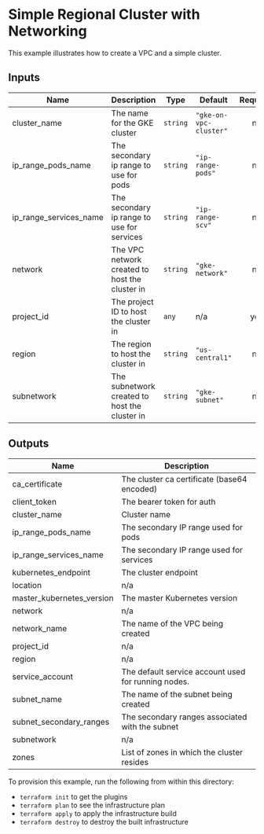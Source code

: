 # Simple Regional Cluster with Networking

This example illustrates how to create a VPC and a simple cluster.

<!-- BEGINNING OF PRE-COMMIT-TERRAFORM DOCS HOOK -->
## Inputs

| Name | Description | Type | Default | Required |
|------|-------------|------|---------|:--------:|
| cluster\_name | The name for the GKE cluster | `string` | `"gke-on-vpc-cluster"` | no |
| ip\_range\_pods\_name | The secondary ip range to use for pods | `string` | `"ip-range-pods"` | no |
| ip\_range\_services\_name | The secondary ip range to use for services | `string` | `"ip-range-scv"` | no |
| network | The VPC network created to host the cluster in | `string` | `"gke-network"` | no |
| project\_id | The project ID to host the cluster in | `any` | n/a | yes |
| region | The region to host the cluster in | `string` | `"us-central1"` | no |
| subnetwork | The subnetwork created to host the cluster in | `string` | `"gke-subnet"` | no |

## Outputs

| Name | Description |
|------|-------------|
| ca\_certificate | The cluster ca certificate (base64 encoded) |
| client\_token | The bearer token for auth |
| cluster\_name | Cluster name |
| ip\_range\_pods\_name | The secondary IP range used for pods |
| ip\_range\_services\_name | The secondary IP range used for services |
| kubernetes\_endpoint | The cluster endpoint |
| location | n/a |
| master\_kubernetes\_version | The master Kubernetes version |
| network | n/a |
| network\_name | The name of the VPC being created |
| project\_id | n/a |
| region | n/a |
| service\_account | The default service account used for running nodes. |
| subnet\_name | The name of the subnet being created |
| subnet\_secondary\_ranges | The secondary ranges associated with the subnet |
| subnetwork | n/a |
| zones | List of zones in which the cluster resides |

<!-- END OF PRE-COMMIT-TERRAFORM DOCS HOOK -->

To provision this example, run the following from within this directory:
- `terraform init` to get the plugins
- `terraform plan` to see the infrastructure plan
- `terraform apply` to apply the infrastructure build
- `terraform destroy` to destroy the built infrastructure
